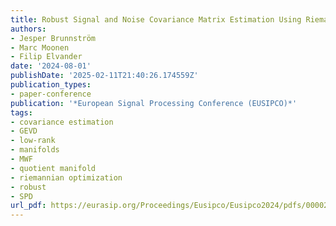 ```yaml
---
title: Robust Signal and Noise Covariance Matrix Estimation Using Riemannian Optimization
authors:
- Jesper Brunnström
- Marc Moonen
- Filip Elvander
date: '2024-08-01'
publishDate: '2025-02-11T21:40:26.174559Z'
publication_types:
- paper-conference
publication: '*European Signal Processing Conference (EUSIPCO)*'
tags:
- covariance estimation
- GEVD
- low-rank
- manifolds
- MWF
- quotient manifold
- riemannian optimization
- robust
- SPD
url_pdf: https://eurasip.org/Proceedings/Eusipco/Eusipco2024/pdfs/0000291.pdf
---
```


